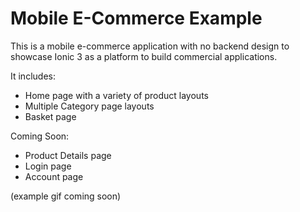 # Mobile E-Commerce Example

This is a mobile e-commerce application with no backend design to showcase Ionic 3 as a platform to build commercial applications.

It includes:
 - Home page with a variety of product layouts
 - Multiple Category page layouts
 - Basket page

Coming Soon:
 - Product Details page
 - Login page
 - Account page

(example gif coming soon)
